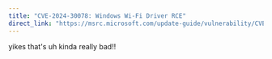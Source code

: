 ```yaml
---
title: "CVE-2024-30078: Windows Wi-Fi Driver RCE"
direct_link: "https://msrc.microsoft.com/update-guide/vulnerability/CVE-2024-30078"
---
```


yikes that's uh kinda really bad!!
